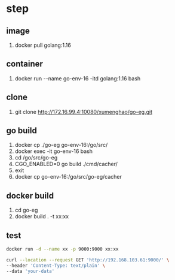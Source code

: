 # step

## image

1. docker pull golang:1.16

## container

1. docker run --name go-env-16 -itd golang:1.16 bash

## clone

1. git clone http://172.16.99.4:10080/xumenghao/go-eg.git

## go build

1. docker cp ./go-eg go-env-16:/go/src/
2. docker exec -it go-env-16 bash
3. cd /go/src/go-eg
4. CGO_ENABLED=0 go build ./cmd/cacher/
5. exit
6. docker cp go-env-16:/go/src/go-eg/cacher

## docker build

1. cd go-eg
2. docker build . -t xx:xx

## test

```sh
docker run -d --name xx -p 9000:9000 xx:xx

curl --location --request GET 'http://192.168.103.61:9000/' \
--header 'Content-Type: text/plain' \
--data 'your-data'
```

